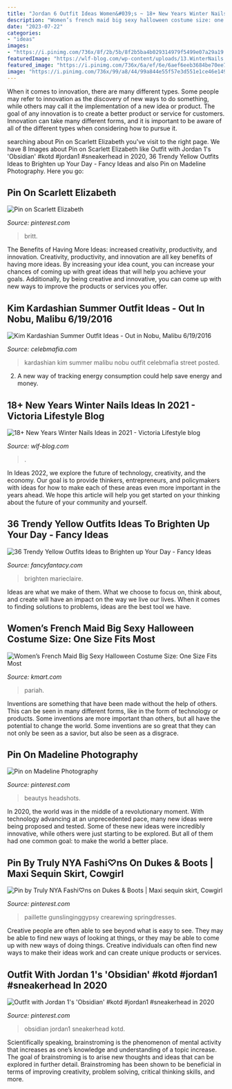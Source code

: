 ```yaml
---
title: "Jordan 6 Outfit Ideas Women&#039;s ~ 18+ New Years Winter Nails Ideas In 2021"
description: "Women’s french maid big sexy halloween costume size: one size fits most"
date: "2023-07-22"
categories:
- "ideas"
images:
- "https://i.pinimg.com/736x/8f/2b/5b/8f2b5ba4b029314979f5499e07a29a19.jpg"
featuredImage: "https://wlf-blog.com/wp-content/uploads/13.WinterNails.Vol2_.18-768x816.jpeg"
featured_image: "https://i.pinimg.com/736x/6a/ef/6e/6aef6eeb3684be70ee762bb19f96ead2.jpg"
image: "https://i.pinimg.com/736x/99/a8/44/99a844e55f57e3d551e1ce46e149bc5c--teen-photography-ideas.jpg"
---
```



When it comes to innovation, there are many different types. Some people may refer to innovation as the discovery of new ways to do something, while others may call it the implementation of a new idea or product. The goal of any innovation is to create a better product or service for customers. Innovation can take many different forms, and it is important to be aware of all of the different types when considering how to pursue it.

	

		
searching about Pin on Scarlett Elizabeth you've visit to the right page. We have 8 Images about Pin on Scarlett Elizabeth like Outfit with Jordan 1&#039;s &#039;Obsidian&#039; #kotd #jordan1 #sneakerhead in 2020, 36 Trendy Yellow Outfits Ideas to Brighten up Your Day - Fancy Ideas and also Pin on Madeline Photography. Here you go:
		
    
## Pin On Scarlett Elizabeth

<img loading=lazy src="https://i.pinimg.com/736x/8f/2b/5b/8f2b5ba4b029314979f5499e07a29a19.jpg" onerror="this.onerror=null;this.src='https://tse2.mm.bing.net/th?id=OIP.JxxXVUqhjxvmxTGm19O5JAHaLH&amp;pid=15.1';" alt="Pin on Scarlett Elizabeth">

_Source: pinterest.com_

>britt. 

	

The Benefits of Having More Ideas: increased creativity, productivity, and innovation.
Creativity, productivity, and innovation are all key benefits of having more ideas. By increasing your idea count, you can increase your chances of coming up with great ideas that will help you achieve your goals. Additionally, by being creative and innovative, you can come up with new ways to improve the products or services you offer.

    
## Kim Kardashian Summer Outfit Ideas - Out In Nobu, Malibu 6/19/2016

<img loading=lazy src="https://celebmafia.com/wp-content/uploads/2016/06/kim-kardashian-summer-outfit-ideas-out-in-nobu-malibu-6-19-2016-22.jpg" onerror="this.onerror=null;this.src='https://tse1.mm.bing.net/th?id=OIP.Pc4vQLiZxzXYExVosjFNugHaLH&amp;pid=15.1';" alt="Kim Kardashian Summer Outfit Ideas - Out in Nobu, Malibu 6/19/2016">

_Source: celebmafia.com_

>kardashian kim summer malibu nobu outfit celebmafia street posted. 

	

2. A new way of tracking energy consumption could help save energy and money.

    
## 18+ New Years Winter Nails Ideas In 2021 - Viсtoria Lifestyle Blog

<img loading=lazy src="https://wlf-blog.com/wp-content/uploads/13.WinterNails.Vol2_.18-768x816.jpeg" onerror="this.onerror=null;this.src='https://tse3.mm.bing.net/th?id=OIP.nhQxTk25YfKu4nD_eaO2xwHaH3&amp;pid=15.1';" alt="18+ New Years Winter Nails Ideas in 2021 - Viсtoria Lifestyle blog">

_Source: wlf-blog.com_

>. 

	

In Ideas 2022, we explore the future of technology, creativity, and the economy. Our goal is to provide thinkers, entrepreneurs, and policymakers with ideas for how to make each of these areas even more important in the years ahead. We hope this article will help you get started on your thinking about the future of your community and yourself.

    
## 36 Trendy Yellow Outfits Ideas To Brighten Up Your Day - Fancy Ideas

<img loading=lazy src="https://fancyfantacy.com/wp-content/uploads/2020/02/Trendy-Yellow-Outfits-Ideas-to-Brighten-up-Your-Day-21.jpg" onerror="this.onerror=null;this.src='https://tse3.mm.bing.net/th?id=OIP.PewIYN4o0JmOOAHJXOEfHwHaLH&amp;pid=15.1';" alt="36 Trendy Yellow Outfits Ideas to Brighten up Your Day - Fancy Ideas">

_Source: fancyfantacy.com_

>brighten marieclaire. 

	

Ideas are what we make of them. What we choose to focus on, think about, and create will have an impact on the way we live our lives. When it comes to finding solutions to problems, ideas are the best tool we have.

    
## Women’s French Maid Big Sexy Halloween Costume Size: One Size Fits Most

<img loading=lazy src="https://c.shld.net/rpx/i/s/i/spin/image/spin_prod_846701712??hei=64&amp;wid=64&amp;qlt=50" onerror="this.onerror=null;this.src='https://tse3.mm.bing.net/th?id=OIP.lnc-Dxqdedyh0USMaGidEwHaMd&amp;pid=15.1';" alt="Women’s French Maid Big Sexy Halloween Costume Size: One Size Fits Most">

_Source: kmart.com_

>pariah. 

	

Inventions are something that have been made without the help of others. This can be seen in many different forms, like in the form of technology or products. Some inventions are more important than others, but all have the potential to change the world. Some inventions are so great that they can not only be seen as a savior, but also be seen as a disgrace.

    
## Pin On Madeline Photography

<img loading=lazy src="https://i.pinimg.com/736x/99/a8/44/99a844e55f57e3d551e1ce46e149bc5c--teen-photography-ideas.jpg" onerror="this.onerror=null;this.src='https://tse3.mm.bing.net/th?id=OIP.YXIRRGYT2Iax6GwCkfqYAAHaLE&amp;pid=15.1';" alt="Pin on Madeline Photography">

_Source: pinterest.com_

>beautys headshots. 

	

In 2020, the world was in the middle of a revolutionary moment. With technology advancing at an unprecedented pace, many new ideas were being proposed and tested. Some of these new ideas were incredibly innovative, while others were just starting to be explored. But all of them had one common goal: to make the world a better place.

    
## Pin By Truly NYA Fashi♡ns On Dukes &amp; Boots | Maxi Sequin Skirt, Cowgirl

<img loading=lazy src="https://i.pinimg.com/736x/6a/ef/6e/6aef6eeb3684be70ee762bb19f96ead2.jpg" onerror="this.onerror=null;this.src='https://tse3.mm.bing.net/th?id=OIP.kpMEupbF8yDCr4TFXVv0uwHaLE&amp;pid=15.1';" alt="Pin by Truly NYA Fashi♡ns on Dukes &amp; Boots | Maxi sequin skirt, Cowgirl">

_Source: pinterest.com_

>paillette gunslinginggypsy crearewing springdresses. 

	

Creative people are often able to see beyond what is easy to see. They may be able to find new ways of looking at things, or they may be able to come up with new ways of doing things. Creative individuals can often find new ways to make their ideas work and can create unique products or services.

    
## Outfit With Jordan 1&#039;s &#039;Obsidian&#039; #kotd #jordan1 #sneakerhead In 2020

<img loading=lazy src="https://i.pinimg.com/736x/40/d5/d8/40d5d8e83d270fab2e0ad43b79a383fa.jpg" onerror="this.onerror=null;this.src='https://tse2.mm.bing.net/th?id=OIP.Th2VFf-QKbeaQNvXiLCYrQHaIM&amp;pid=15.1';" alt="Outfit with Jordan 1&#039;s &#039;Obsidian&#039; #kotd #jordan1 #sneakerhead in 2020">

_Source: pinterest.com_

>obsidian jordan1 sneakerhead kotd. 

	

Scientifically speaking, brainstroming is the phenomenon of mental activity that increases as one’s knowledge and understanding of a topic increase. The goal of brainstroming is to arise new thoughts and ideas that can be explored in further detail. Brainstroming has been shown to be beneficial in terms of improving creativity, problem solving, critical thinking skills, and more.

